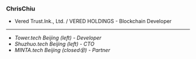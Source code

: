 ### ChrisChiu 

- Vered Trust.lnk., Ltd. / VERED HOLDINGS - Blockchain Developer

-----

- *Tower.tech Beijing (left) - Developer*
- *Shuzhuo.tech Beijing (left) - CTO*
- *MINTA.tech Beijing (closed😵) - Partner*
